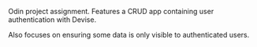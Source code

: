 Odin project assignment. Features a CRUD app containing user authentication with Devise. 

Also focuses on ensuring some data is only visible to authenticated users.
